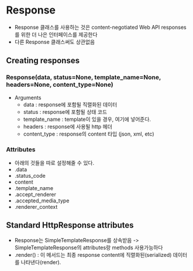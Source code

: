 # Response
* Response 클래스를 사용하는 것은 content-negotiated Web API responses를 위한 더 나은 인터페이스를 제공한다  
* 다른 Response 클래스써도 상관없음

## Creating responses
### Response(data, status=None, template_name=None, headers=None, content_type=None)
* Arguments
  * data : response에 포함될 직렬화된 데이터
  * status : response에 포함될 상태 코드
  * template_name : template이 있을 경우, 여기에 넣어준다.
  * headers : response에 사용될 http 헤더
  * content_type : response의 content 타입 (json, xml, etc)

### Attributes
* 아래의 것들을 따로 설정해줄 수 있다.
* .data
* .status_code
* content
* .template_name
* .accept_renderer
* .accepted_media_type
* .renderer_context

## Standard HttpResponse attributes
* Response는 SimpleTemplateResponse를 상속받음 -> SimpleTemplateResponse의 attributes랑 methods 사용가능하다
* .render() : 이 메서드는 최종 response content에 직렬화된(serialized) 데이터를 나타낸다(render).
